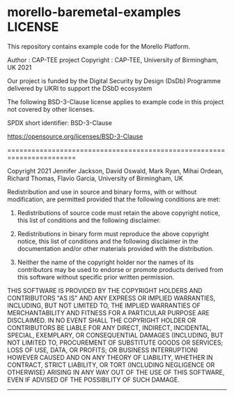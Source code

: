 # morello-baremetal-examples LICENSE

This repository contains example code for the Morello Platform.

 Author      : CAP-TEE project 
 Copyright   : CAP-TEE, University of Birmingham, UK 2021

 Our project is funded by the Digital Security by Design (DsDb) Programme delivered by
UKRI to support the DSbD ecosystem

The following BSD-3-Clause license applies to example code in this project not covered by
other licenses.

SPDX short identifier: BSD-3-Clause

https://opensource.org/licenses/BSD-3-Clause

=======================================================================

Copyright 2021 Jennifer Jackson, David Oswald, Mark Ryan, Mihai Ordean, Richard Thomas, Flavio Garcia, University of Birmingham, UK

Redistribution and use in source and binary forms, with or without modification, are permitted provided that the following conditions are met:

1. Redistributions of source code must retain the above copyright notice, this list of conditions and the following disclaimer.

2. Redistributions in binary form must reproduce the above copyright notice, this list of conditions and the following disclaimer in the documentation and/or other materials provided with the distribution.

3. Neither the name of the copyright holder nor the names of its contributors may be used to endorse or promote products derived from this software without specific prior written permission.

THIS SOFTWARE IS PROVIDED BY THE COPYRIGHT HOLDERS AND CONTRIBUTORS "AS IS" AND ANY EXPRESS OR IMPLIED WARRANTIES, INCLUDING, BUT NOT LIMITED TO, THE IMPLIED WARRANTIES OF MERCHANTABILITY AND FITNESS FOR A PARTICULAR PURPOSE ARE DISCLAIMED. IN NO EVENT SHALL THE COPYRIGHT HOLDER OR CONTRIBUTORS BE LIABLE FOR ANY DIRECT, INDIRECT, INCIDENTAL, SPECIAL, EXEMPLARY, OR CONSEQUENTIAL DAMAGES (INCLUDING, BUT NOT LIMITED TO, PROCUREMENT OF SUBSTITUTE GOODS OR SERVICES; LOSS OF USE, DATA, OR PROFITS; OR BUSINESS INTERRUPTION) HOWEVER CAUSED AND ON ANY THEORY OF LIABILITY, WHETHER IN CONTRACT, STRICT LIABILITY, OR TORT (INCLUDING NEGLIGENCE OR OTHERWISE) ARISING IN ANY WAY OUT OF THE USE OF THIS SOFTWARE, EVEN IF ADVISED OF THE POSSIBILITY OF SUCH DAMAGE.

---